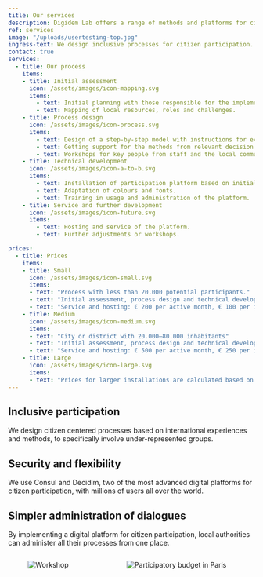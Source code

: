 ```yaml
---
title: Our services
description: Digidem Lab offers a range of methods and platforms for citizen participation.
ref: services
image: "/uploads/usertesting-top.jpg"
ingress-text: We design inclusive processes for citizen participation.
contact: true
services:
  - title: Our process
    items:
    - title: Initial assessment
      icon: /assets/images/icon-mapping.svg
      items:
        - text: Initial planning with those responsible for the implementation.
        - text: Mapping of local resources, roles and challenges.
    - title: Process design
      icon: /assets/images/icon-process.svg
      items:
        - text: Design of a step-by-step model with instructions for every phase.
        - text: Getting support for the methods from relevant decision makers.
        - text: Workshops for key people from staff and the local community.
    - title: Technical development
      icon: /assets/images/icon-a-to-b.svg
      items:
        - text: Installation of participation platform based on initial assessment of needs.
        - text: Adaptation of colours and fonts.
        - text: Training in usage and administration of the platform.
    - title: Service and further development
      icon: /assets/images/icon-future.svg
      items:
        - text: Hosting and service of the platform.
        - text: Further adjustments or workshops.

prices:
  - title: Prices
    items:
    - title: Small
      icon: /assets/images/icon-small.svg
      items:
      - text: "Process with less than 20.000 potential participants."
      - text: "Initial assessment, process design and technical development: € 4000"
      - text: "Service and hosting: € 200 per active month, € 100 per inactive."
    - title: Medium
      icon: /assets/images/icon-medium.svg
      items:
      - text: "City or district with 20.000–80.000 inhabitants"
      - text: "Initial assessment, process design and technical development: € 6000"
      - text: "Service and hosting: € 500 per active month, € 250 per inactive."
    - title: Large
      icon: /assets/images/icon-large.svg
      items:
      - text: "Prices for larger installations are calculated based on number of participants and need for training and support. Please get in touch for a preliminary offer!"
---
```


## Inclusive participation
We design citizen centered processes based on international experiences and methods, to specifically involve under-represented groups.

## Security and flexibility
We use Consul and Decidim, two of the most advanced digital platforms for citizen participation, with millions of users all over the world.

## Simpler administration of dialogues
By implementing a digital platform for citizen participation, local authorities can administer all their processes from one place.

<!--
<figure class="image is-2by1">
  <img src="{{site.baseurl}}/uploads/usertesting.jpg" alt="Usertesting of Consul">
</figure>
-->
<div class="columns">
  <div class="column">
    <figure class="image is-2by1">
      <img src="{{site.baseurl}}/uploads/workshop.jpg" alt="Workshop">
    </figure>
  </div>
  <div class="column">
    <figure class="image is-2by1">
      <img src="{{site.baseurl}}/uploads/paris2.jpg" alt="Participatory budget in Paris">
    </figure>
  </div>
</div>
